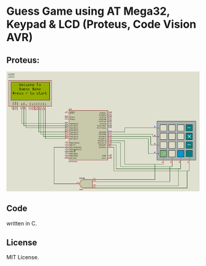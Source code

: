 # Guess Game using AT Mega32, Keypad & LCD (Proteus, Code Vision AVR)

## Proteus:
![](./images/2021-10-14_19-19.png)


## Code
written in C.

## License
MIT License. 
